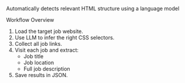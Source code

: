 

Automatically detects relevant HTML structure using a language model

Workflow Overview

1. Load the target job website.
2. Use LLM to infer the right CSS selectors.
3. Collect all job links.
4. Visit each job and extract:
   - Job title
   - Job location
   - Full job description
5. Save results in JSON.
